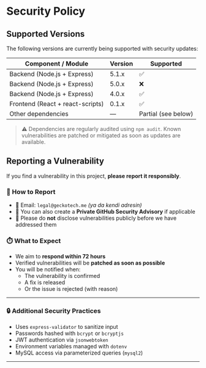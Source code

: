 # Security Policy

## Supported Versions

The following versions are currently being supported with security updates:

| Component / Module                  | Version        | Supported          |
|------------------------------------|----------------|--------------------|
| Backend (Node.js + Express)        | 5.1.x          | ✅                 |
| Backend (Node.js + Express)        | 5.0.x          | ❌                 |
| Backend (Node.js + Express)        | 4.0.x          | ✅                 |
| Frontend (React + react-scripts)   | 0.1.x          | ✅                 |
| Other dependencies                 | —              | Partial (see below)|

> ⚠️ Dependencies are regularly audited using `npm audit`. Known vulnerabilities are patched or mitigated as soon as updates are available.

## Reporting a Vulnerability

If you find a vulnerability in this project, **please report it responsibly**.

### 🔐 How to Report

- 📧 Email: `legal@geckotech.me` *(ya da kendi adresin)*
- 🐛 You can also create a **Private GitHub Security Advisory** if applicable
- 🚫 Please do **not** disclose vulnerabilities publicly before we have addressed them

### ⏱️ What to Expect

- We aim to **respond within 72 hours**
- Verified vulnerabilities will be **patched as soon as possible**
- You will be notified when:
  - The vulnerability is confirmed
  - A fix is released
  - Or the issue is rejected (with reason)

---

### 🔒 Additional Security Practices

- Uses `express-validator` to sanitize input
- Passwords hashed with `bcrypt` or `bcryptjs`
- JWT authentication via `jsonwebtoken`
- Environment variables managed with `dotenv`
- MySQL access via parameterized queries (`mysql2`)

---

